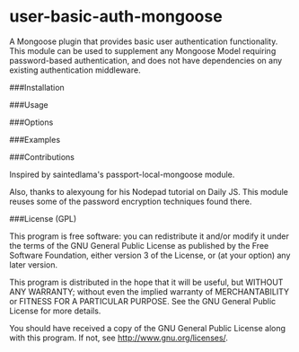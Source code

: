 # user-basic-auth-mongoose

A Mongoose plugin that provides basic user authentication functionality. This module can be used to supplement any Mongoose Model requiring password-based authentication, and does not have dependencies on any existing authentication middleware.

###Installation

###Usage

###Options

###Examples

###Contributions

Inspired by saintedlama's passport-local-mongoose module.

Also, thanks to alexyoung for his Nodepad tutorial on Daily JS.
This module reuses some of the password encryption techniques found there.

###License (GPL)

This program is free software: you can redistribute it and/or modify
it under the terms of the GNU General Public License as published by
the Free Software Foundation, either version 3 of the License, or
(at your option) any later version.

This program is distributed in the hope that it will be useful,
but WITHOUT ANY WARRANTY; without even the implied warranty of
MERCHANTABILITY or FITNESS FOR A PARTICULAR PURPOSE. See the
GNU General Public License for more details.

You should have received a copy of the GNU General Public License
along with this program. If not, see http://www.gnu.org/licenses/.